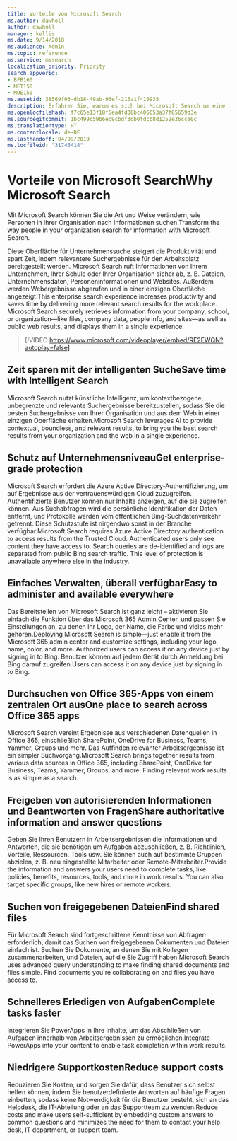```yaml
---
title: Vorteile von Microsoft Search
ms.author: dawholl
author: dawholl
manager: kellis
ms.date: 9/14/2018
ms.audience: Admin
ms.topic: reference
ms.service: mssearch
localization_priority: Priority
search.appverid:
- BFB160
- MET150
- MOE150
ms.assetid: 38569f03-db18-49ab-96ef-213a1f410935
description: Erfahren Sie, warum es sich bei Microsoft Search um eine intelligente Unternehmenssuche für den modernen Arbeitsplatz handelt.
ms.openlocfilehash: f7c65e13f18f6ea4fd38bc406653a37f85659d3e
ms.sourcegitcommit: 1bc499c59b6ec9cbdf3db0fdcb8d1252e36cce0c
ms.translationtype: HT
ms.contentlocale: de-DE
ms.lasthandoff: 04/09/2019
ms.locfileid: "31746414"
---
```

# <a name="why-microsoft-search"></a><span data-ttu-id="00783-103">Vorteile von Microsoft Search</span><span class="sxs-lookup"><span data-stu-id="00783-103">Why Microsoft Search</span></span>

<span data-ttu-id="00783-104">Mit Microsoft Search können Sie die Art und Weise verändern, wie Personen in Ihrer Organisation nach Informationen suchen.</span><span class="sxs-lookup"><span data-stu-id="00783-104">Transform the way people in your organization search for information with Microsoft Search.</span></span> 
  
<span data-ttu-id="00783-p101">Diese Oberfläche für Unternehmenssuche steigert die Produktivität und spart Zeit, indem relevantere Suchergebnisse für den Arbeitsplatz bereitgestellt werden. Microsoft Search ruft Informationen von Ihrem Unternehmen, Ihrer Schule oder Ihrer Organisation sicher ab, z. B. Dateien, Unternehmensdaten, Personeninformationen und Websites. Außerdem werden Webergebnisse abgerufen und in einer einzigen Oberfläche angezeigt.</span><span class="sxs-lookup"><span data-stu-id="00783-p101">This enterprise search experience increases productivity and saves time by delivering more relevant search results for the workplace. Microsoft Search securely retrieves information from your company, school, or organization—like files, company data, people info, and sites—as well as public web results, and displays them in a single experience.</span></span>

> [!VIDEO https://www.microsoft.com/videoplayer/embed/RE2EWQN?autoplay=false]
  
## <a name="save-time-with-intelligent-search"></a><span data-ttu-id="00783-107">Zeit sparen mit der intelligenten Suche</span><span class="sxs-lookup"><span data-stu-id="00783-107">Save time with Intelligent Search</span></span>

<span data-ttu-id="00783-108">Microsoft Search nutzt künstliche Intelligenz, um kontextbezogene, unbegrenzte und relevante Suchergebnisse bereitzustellen, sodass Sie die besten Suchergebnisse von Ihrer Organisation und aus dem Web in einer einzigen Oberfläche erhalten.</span><span class="sxs-lookup"><span data-stu-id="00783-108">Microsoft Search leverages AI to provide contextual, boundless, and relevant results, to bring you the best search results from your organization and the web in a single experience.</span></span>
  
## <a name="get-enterprise-grade-protection"></a><span data-ttu-id="00783-109">Schutz auf Unternehmensniveau</span><span class="sxs-lookup"><span data-stu-id="00783-109">Get enterprise-grade protection</span></span>

<span data-ttu-id="00783-p102">Microsoft Search erfordert die Azure Active Directory-Authentifizierung, um auf Ergebnisse aus der vertrauenswürdigen Cloud zuzugreifen. Authentifizierte Benutzer können nur Inhalte anzeigen, auf die sie zugreifen können. Aus Suchabfragen wird die persönliche Identifikation der Daten entfernt, und Protokolle werden vom öffentlichen Bing-Suchdatenverkehr getrennt. Diese Schutzstufe ist nirgendwo sonst in der Branche verfügbar.</span><span class="sxs-lookup"><span data-stu-id="00783-p102">Microsoft Search requires Azure Active Directory authentication to access results from the Trusted Cloud. Authenticated users only see content they have access to. Search queries are de-identified and logs are separated from public Bing search traffic. This level of protection is unavailable anywhere else in the industry.</span></span>
  
## <a name="easy-to-administer-and-available-everywhere"></a><span data-ttu-id="00783-114">Einfaches Verwalten, überall verfügbar</span><span class="sxs-lookup"><span data-stu-id="00783-114">Easy to administer and available everywhere</span></span>

<span data-ttu-id="00783-115">Das Bereitstellen von Microsoft Search ist ganz leicht – aktivieren Sie einfach die Funktion über das Microsoft 365 Admin Center, und passen Sie Einstellungen an, zu denen Ihr Logo, der Name, die Farbe und vieles mehr gehören.</span><span class="sxs-lookup"><span data-stu-id="00783-115">Deploying Microsoft Search is simple—just enable it from the Microsoft 365 admin center and customize settings, including your logo, name, color, and more. Authorized users can access it on any device just by signing in to Bing.</span></span> <span data-ttu-id="00783-116">Benutzer können auf jedem Gerät durch Anmeldung bei Bing darauf zugreifen.</span><span class="sxs-lookup"><span data-stu-id="00783-116">Users can access it on any device just by signing in to Bing.</span></span>
  
## <a name="one-place-to-search-across-office-365-apps"></a><span data-ttu-id="00783-117">Durchsuchen von Office 365-Apps von einem zentralen Ort aus</span><span class="sxs-lookup"><span data-stu-id="00783-117">One place to search across Office 365 apps</span></span>

<span data-ttu-id="00783-p104">Microsoft Search vereint Ergebnisse aus verschiedenen Datenquellen in Office 365, einschließlich SharePoint, OneDrive for Business, Teams, Yammer, Groups und mehr. Das Auffinden relevanter Arbeitsergebnisse ist ein simpler Suchvorgang.</span><span class="sxs-lookup"><span data-stu-id="00783-p104">Microsoft Search brings together results from various data sources in Office 365, including SharePoint, OneDrive for Business, Teams, Yammer, Groups, and more. Finding relevant work results is as simple as a search.</span></span>
  
## <a name="share-authoritative-information-and-answer-questions"></a><span data-ttu-id="00783-120">Freigeben von autorisierenden Informationen und Beantworten von Fragen</span><span class="sxs-lookup"><span data-stu-id="00783-120">Share authoritative information and answer questions</span></span>

<span data-ttu-id="00783-p105">Geben Sie Ihren Benutzern in Arbeitsergebnissen die Informationen und Antworten, die sie benötigen um Aufgaben abzuschließen, z. B. Richtlinien, Vorteile, Ressourcen, Tools usw. Sie können auch auf bestimmte Gruppen abzielen, z. B. neu eingestellte Mitarbeiter oder Remote-Mitarbeiter.</span><span class="sxs-lookup"><span data-stu-id="00783-p105">Provide the information and answers your users need to complete tasks, like policies, benefits, resources, tools, and more in work results. You can also target specific groups, like new hires or remote workers.</span></span>
  
## <a name="find-shared-files"></a><span data-ttu-id="00783-123">Suchen von freigegebenen Dateien</span><span class="sxs-lookup"><span data-stu-id="00783-123">Find shared files</span></span>

<span data-ttu-id="00783-p106">Für Microsoft Search sind fortgeschrittene Kenntnisse von Abfragen erforderlich, damit das Suchen von freigegebenen Dokumenten und Dateien einfach ist. Suchen Sie Dokumente, an denen Sie mit Kollegen zusammenarbeiten, und Dateien, auf die Sie Zugriff haben.</span><span class="sxs-lookup"><span data-stu-id="00783-p106">Microsoft Search uses advanced query understanding to make finding shared documents and files simple. Find documents you're collaborating on and files you have access to.</span></span> 
  
## <a name="complete-tasks-faster"></a><span data-ttu-id="00783-126">Schnelleres Erledigen von Aufgaben</span><span class="sxs-lookup"><span data-stu-id="00783-126">Complete tasks faster</span></span>

<span data-ttu-id="00783-127">Integrieren Sie PowerApps in Ihre Inhalte, um das Abschließen von Aufgaben innerhalb von Arbeitsergebnissen zu ermöglichen.</span><span class="sxs-lookup"><span data-stu-id="00783-127">Integrate PowerApps into your content to enable task completion within work results.</span></span>
  
## <a name="reduce-support-costs"></a><span data-ttu-id="00783-128">Niedrigere Supportkosten</span><span class="sxs-lookup"><span data-stu-id="00783-128">Reduce support costs</span></span>

<span data-ttu-id="00783-129">Reduzieren Sie Kosten, und sorgen Sie dafür, dass Benutzer sich selbst helfen können, indem Sie benutzerdefinierte Antworten auf häufige Fragen einbetten, sodass keine Notwendigkeit für die Benutzer besteht, sich an das Helpdesk, die IT-Abteilung oder an das Supportteam zu wenden.</span><span class="sxs-lookup"><span data-stu-id="00783-129">Reduce costs and make users self-sufficient by embedding custom answers to common questions and minimizes the need for them to contact your help desk, IT department, or support team.</span></span>
  

